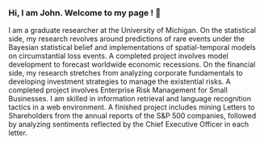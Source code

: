 ### Hi, I am John. Welcome to my page ! 👋

I am a graduate researcher at the University of Michigan. On the statistical side, my research revolves around predictions of rare events under the Bayesian statistical belief and implementations of spatial-temporal models on circumstantial loss events. A completed project involves model development to forecast worldwide economic recessions. On the financial side, my research stretches from analyzing corporate fundamentals to developing investment strategies to manage the existential risks. A completed project involves Enterprise Risk Management for Small Businesses. I am skilled in information retrieval and language recognition tactics in a web environment. A finished project includes mining Letters to Shareholders from the annual reports of the S&P 500 companies, followed by analyzing sentiments reflected by the Chief Executive Officer in each letter.




<!--
**lykjohn/lykjohn** is a ✨ _special_ ✨ repository because its `README.md` (this file) appears on your GitHub profile.

Here are some ideas to get you started:

- 🔭 I’m currently working on ...
- 🌱 I’m currently learning ...
- 👯 I’m looking to collaborate on ...
- 🤔 I’m looking for help with ...
- 💬 Ask me about ...
- 📫 How to reach me: ...
- 😄 Pronouns: ...
- ⚡ Fun fact: ...
-->
